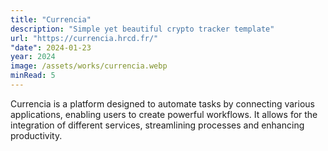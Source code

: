 ```yaml
---
title: "Currencia"
description: "Simple yet beautiful crypto tracker template"
url: "https://currencia.hrcd.fr/"
"date": 2024-01-23
year: 2024
image: /assets/works/currencia.webp
minRead: 5
---
```


Currencia is a platform designed to automate tasks by connecting various applications, enabling users to create powerful workflows. It allows for the integration of different services, streamlining processes and enhancing productivity.